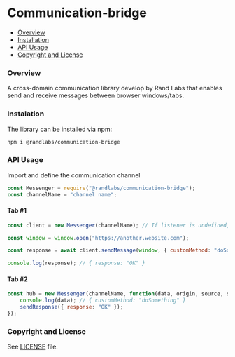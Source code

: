 # Communication-bridge

* [Overview](#Overview)
* [Installation](#Installation)
* [API Usage](#API-Usage)
* [Copyright and License](#Copyright-and-License)

### Overview

A cross-domain communication library develop by Rand Labs that enables send and receive messages between browser windows/tabs.

### Instalation

The library can be installed via npm:

```sh
npm i @randlabs/communication-bridge
```

### API Usage

Import and define the communication channel

```js
const Messenger = require("@randlabs/communication-bridge");
const channelName = "channel name";
```

#### Tab #1

```js
const client = new Messenger(channelName); // If listener is undefined, it will ignore all incoming request

const window = window.open("https://another.website.com");

const response = await client.sendMessage(window, { customMethod: "doSomething" }, { waitForReply: true, origin: "*" }); // If you are sending sensitive data, put a specific origin, for example: https://another.website.com

console.log(response); // { response: "OK" }

```

#### Tab #2

```js
const hub = new Messenger(channelName, function(data, origin, source, sendResponse) {
    console.log(data); // { customMethod: "doSomething" }
    sendResponse({ response: "OK" });
});

```

### Copyright and License  

See [LICENSE](LICENSE.md) file.
